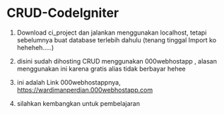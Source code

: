 # CRUD-CodeIgniter
1.  Download ci_project dan jalankan menggunakan localhost, tetapi sebelumnya buat database terlebih dahulu (tenang tinggal Import  ko heheheh.....)

2.  disini sudah dihosting CRUD menggunakan 000webhostapp , alasan menggunakan ini karena gratis alias tidak berbayar hehee

3.  ini adalah Link 000webhostappnya, https://wardimanperdian.000webhostapp.com

4.  silahkan kembangkan untuk pembelajaran
